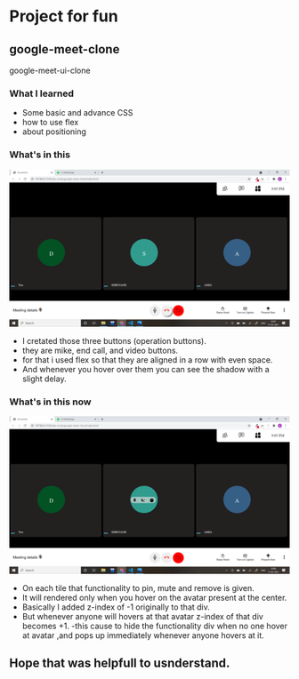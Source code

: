 # Project for fun

## google-meet-clone

google-meet-ui-clone

### What I learned

- Some basic and advance CSS
- how to use flex
- about positioning

### What's in this

![screeshorts](ss2.png)

- I cretated those three buttons (operation buttons).
- they are mike, end call, and video buttons.
- for that i used flex so that they are aligned in a row with even space.
- And whenever you hover over them you can see the shadow with a slight delay.

### What's in this now

![screeshorts](ss3.png)

- On each tile that functionality to pin, mute and remove is given.
- It will rendered only when you hover on the avatar present at the center.
- Basically I added z-index of -1 originally to that div.
- But whenever anyone will hovers at that avatar z-index of that div becomes +1.
  -this cause to hide the functionality div when no one hover at avatar ,and pops up immediately whenever anyone hovers at it.

## Hope that was helpfull to usnderstand.
